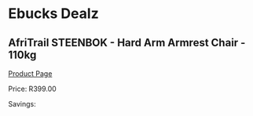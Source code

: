 
# Ebucks Dealz
## AfriTrail STEENBOK - Hard Arm Armrest Chair - 110kg
[Product Page](https://www.ebucks.com/web/shop/productSelected.do?prodId=1055624252&catId=714965764)

Price: R399.00

Savings: 


	